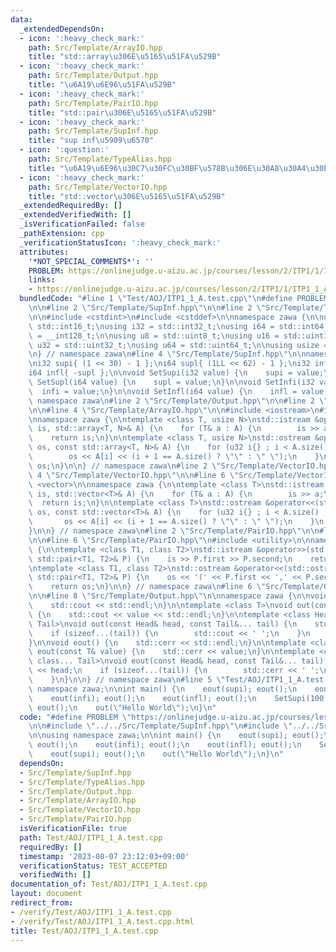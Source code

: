```yaml
---
data:
  _extendedDependsOn:
  - icon: ':heavy_check_mark:'
    path: Src/Template/ArrayIO.hpp
    title: "std::array\u306E\u5165\u51FA\u529B"
  - icon: ':heavy_check_mark:'
    path: Src/Template/Output.hpp
    title: "\u6A19\u6E96\u51FA\u529B"
  - icon: ':heavy_check_mark:'
    path: Src/Template/PairIO.hpp
    title: "std::pair\u306E\u5165\u51FA\u529B"
  - icon: ':heavy_check_mark:'
    path: Src/Template/SupInf.hpp
    title: "sup inf\u5909\u6570"
  - icon: ':question:'
    path: Src/Template/TypeAlias.hpp
    title: "\u6A19\u6E96\u30C7\u30FC\u30BF\u578B\u306E\u30A8\u30A4\u30EA\u30A2\u30B9"
  - icon: ':heavy_check_mark:'
    path: Src/Template/VectorIO.hpp
    title: "std::vector\u306E\u5165\u51FA\u529B"
  _extendedRequiredBy: []
  _extendedVerifiedWith: []
  _isVerificationFailed: false
  _pathExtension: cpp
  _verificationStatusIcon: ':heavy_check_mark:'
  attributes:
    '*NOT_SPECIAL_COMMENTS*': ''
    PROBLEM: https://onlinejudge.u-aizu.ac.jp/courses/lesson/2/ITP1/1/ITP1_1_A
    links:
    - https://onlinejudge.u-aizu.ac.jp/courses/lesson/2/ITP1/1/ITP1_1_A
  bundledCode: "#line 1 \"Test/AOJ/ITP1_1_A.test.cpp\"\n#define PROBLEM \"https://onlinejudge.u-aizu.ac.jp/courses/lesson/2/ITP1/1/ITP1_1_A\"\
    \n\n#line 2 \"Src/Template/SupInf.hpp\"\n\n#line 2 \"Src/Template/TypeAlias.hpp\"\
    \n\n#include <cstdint>\n#include <cstddef>\n\nnamespace zawa {\n\nusing i16 =\
    \ std::int16_t;\nusing i32 = std::int32_t;\nusing i64 = std::int64_t;\nusing i128\
    \ = __int128_t;\n\nusing u8 = std::uint8_t;\nusing u16 = std::uint16_t;\nusing\
    \ u32 = std::uint32_t;\nusing u64 = std::uint64_t;\n\nusing usize = std::size_t;\n\
    \n} // namespace zawa\n#line 4 \"Src/Template/SupInf.hpp\"\n\nnamespace zawa {\n\
    \ni32 supi{ (1 << 30) - 1 };\ni64 supl{ (1LL << 62) - 1 };\ni32 infi{ -supi };\n\
    i64 infl{ -supl };\n\nvoid SetSupi(i32 value) {\n    supi = value;\n}\n\nvoid\
    \ SetSupl(i64 value) {\n    supl = value;\n}\n\nvoid SetInfi(i32 value) {\n  \
    \  infi = value;\n}\n\nvoid SetInfl(i64 value) {\n    infl = value;\n}\n\n} //\
    \ namespace zawa\n#line 2 \"Src/Template/Output.hpp\"\n\n#line 2 \"Src/Template/ArrayIO.hpp\"\
    \n\n#line 4 \"Src/Template/ArrayIO.hpp\"\n\n#include <iostream>\n#include <array>\n\
    \nnamespace zawa {\n\ntemplate <class T, usize N>\nstd::istream &operator>>(std::istream&\
    \ is, std::array<T, N>& A) {\n    for (T& a : A) {\n        is >> a;\n    }\n\
    \    return is;\n}\n\ntemplate <class T, usize N>\nstd::ostream &operator<<(std::ostream&\
    \ os, const std::array<T, N>& A) {\n    for (u32 i{} ; i < A.size() ; i++) {\n\
    \        os << A[i] << (i + 1 == A.size() ? \"\" : \" \");\n    }\n    return\
    \ os;\n}\n\n} // namespace zawa\n#line 2 \"Src/Template/VectorIO.hpp\"\n\n#line\
    \ 4 \"Src/Template/VectorIO.hpp\"\n\n#line 6 \"Src/Template/VectorIO.hpp\"\n#include\
    \ <vector>\n\nnamespace zawa {\n\ntemplate <class T>\nstd::istream &operator>>(std::istream&\
    \ is, std::vector<T>& A) {\n    for (T& a : A) {\n        is >> a;\n    }\n  \
    \  return is;\n}\n\ntemplate <class T>\nstd::ostream &operator<<(std::ostream&\
    \ os, const std::vector<T>& A) {\n    for (u32 i{} ; i < A.size() ; i++) {\n \
    \       os << A[i] << (i + 1 == A.size() ? \"\" : \" \");\n    }\n    return os;\n\
    }\n\n} // namespace zawa\n#line 2 \"Src/Template/PairIO.hpp\"\n\n#line 4 \"Src/Template/PairIO.hpp\"\
    \n\n#line 6 \"Src/Template/PairIO.hpp\"\n#include <utility>\n\nnamespace zawa\
    \ {\n\ntemplate <class T1, class T2>\nstd::istream &operator>>(std::istream& is,\
    \ std::pair<T1, T2>& P) {\n    is >> P.first >> P.second;\n    return is;\n}\n\
    \ntemplate <class T1, class T2>\nstd::ostream &operator<<(std::ostream& os, const\
    \ std::pair<T1, T2>& P) {\n    os << '(' << P.first << ',' << P.second << ')';\n\
    \    return os;\n}\n\n} // namespace zawa\n#line 6 \"Src/Template/Output.hpp\"\
    \n\n#line 8 \"Src/Template/Output.hpp\"\n\nnamespace zawa {\n\nvoid out() {\n\
    \    std::cout << std::endl;\n}\n\ntemplate <class T>\nvoid out(const T& value)\
    \ {\n    std::cout << value << std::endl;\n}\n\ntemplate <class Head, class...\
    \ Tail>\nvoid out(const Head& head, const Tail&... tail) {\n    std::cout << head;\n\
    \    if (sizeof...(tail)) {\n        std::cout << ' ';\n    }\n    out(tail...);\n\
    }\n\nvoid eout() {\n    std::cerr << std::endl;\n}\n\ntemplate <class T>\nvoid\
    \ eout(const T& value) {\n    std::cerr << value;\n}\n\ntemplate <class Head,\
    \ class... Tail>\nvoid eout(const Head& head, const Tail&... tail) {\n    std::cerr\
    \ << head;\n    if (sizeof...(tail)) {\n        std::cerr << ' ';\n        eout(tail...);\n\
    \    }\n}\n\n} // namespace zawa\n#line 5 \"Test/AOJ/ITP1_1_A.test.cpp\"\n\nusing\
    \ namespace zawa;\n\nint main() {\n    eout(supi); eout();\n    eout(supl); eout();\n\
    \    eout(infi); eout();\n    eout(infl); eout();\n    SetSupi(100);\n    eout(supi);\
    \ eout();\n    out(\"Hello World\");\n}\n"
  code: "#define PROBLEM \"https://onlinejudge.u-aizu.ac.jp/courses/lesson/2/ITP1/1/ITP1_1_A\"\
    \n\n#include \"../../Src/Template/SupInf.hpp\"\n#include \"../../Src/Template/Output.hpp\"\
    \n\nusing namespace zawa;\n\nint main() {\n    eout(supi); eout();\n    eout(supl);\
    \ eout();\n    eout(infi); eout();\n    eout(infl); eout();\n    SetSupi(100);\n\
    \    eout(supi); eout();\n    out(\"Hello World\");\n}\n"
  dependsOn:
  - Src/Template/SupInf.hpp
  - Src/Template/TypeAlias.hpp
  - Src/Template/Output.hpp
  - Src/Template/ArrayIO.hpp
  - Src/Template/VectorIO.hpp
  - Src/Template/PairIO.hpp
  isVerificationFile: true
  path: Test/AOJ/ITP1_1_A.test.cpp
  requiredBy: []
  timestamp: '2023-08-07 23:12:03+09:00'
  verificationStatus: TEST_ACCEPTED
  verifiedWith: []
documentation_of: Test/AOJ/ITP1_1_A.test.cpp
layout: document
redirect_from:
- /verify/Test/AOJ/ITP1_1_A.test.cpp
- /verify/Test/AOJ/ITP1_1_A.test.cpp.html
title: Test/AOJ/ITP1_1_A.test.cpp
---
```

